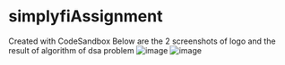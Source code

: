 # simplyfiAssignment
Created with CodeSandbox
Below are the 2 screenshots of logo and the result of algorithm of dsa problem
![image](https://github.com/Ketan281/simplyfiAssignment/assets/91816844/f9387bde-61a4-4021-bb75-ff18d0987528)
![image](https://github.com/Ketan281/simplyfiAssignment/assets/91816844/017e98b1-6f74-4aca-9d8f-e0a4211e819e)
